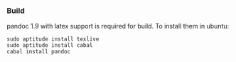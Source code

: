 ### Build
pandoc 1.9 with latex support is required for build. To install them in ubuntu:

    sudo aptitude install texlive
    sudo aptitude install cabal
    cabal install pandoc
